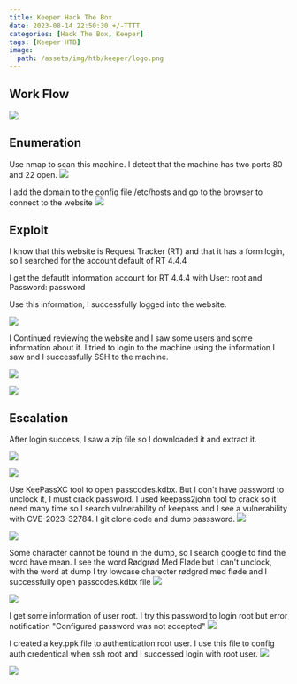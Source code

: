 ```yaml
---
title: Keeper Hack The Box 
date: 2023-08-14 22:50:30 +/-TTTT
categories: [Hack The Box, Keeper]
tags: [Keeper HTB] 
image:
  path: /assets/img/htb/keeper/logo.png
---
```



## Work Flow
![]( /assets/img/htb/keeper/workflow.png)

## Enumeration
 Use nmap to scan this machine. I detect that the machine has two ports 80 and 22 open.
![]( /assets/img/htb/keeper/nmap.png)

 I add the domain to the config file /etc/hosts and go to the browser to connect to the website
![]( /assets/img/htb/keeper/website.png)

## Exploit

I know that this website is Request Tracker (RT) and that it has a form login, so I searched for the account default of RT 4.4.4

I get the defautlt information account for RT 4.4.4 with User: root and Password: password

Use this information, I successfully logged into the website.

![]( /assets/img/htb/keeper/user.png)

I Continued reviewing the website and I saw some users and some information about it. I tried to login to the machine using the information I saw and I successfully SSH to the machine.

![]( /assets/img/htb/keeper/user_info.png)

![]( /assets/img/htb/keeper/login.png)

## Escalation

After login success, I saw a zip file so I downloaded it and extract it.

![]( /assets/img/htb/keeper/download.png)

![]( /assets/img/htb/keeper/extract.png)

Use KeePassXC tool to open passcodes.kdbx. But I don't have password to unclock it, I must crack password. I used keepass2john tool to crack so it need many time so I search vulnerability of keepass and I see a vulnerability with CVE-2023-32784. I git clone code and dump passsword.
![]( /assets/img/htb/keeper/keepassxc.png)

![]( /assets/img/htb/keeper/dumpPasswd.png)

 Some character cannot be found in the dump, so I search google to find the word have mean. I see the word Rødgrød Med Fløde but I can't unclock, with the word at dump I try lowcase charecter rødgrød med fløde and I successfully open passcodes.kdbx file
![]( /assets/img/htb/keeper/search.png)

![]( /assets/img/htb/keeper/readPasscode.png)

I get some information of user root. I try this password to login root but error notification "Configured password was not accepted"
![]( /assets/img/htb/keeper/putty_passwd.png)

I created a key.ppk file to authentication root user. I use this file to config auth credentical when ssh root and I successed login with root user.
![]( /assets/img/htb/keeper/key_auth.png)

![]( /assets/img/htb/keeper/putty_key.png)
